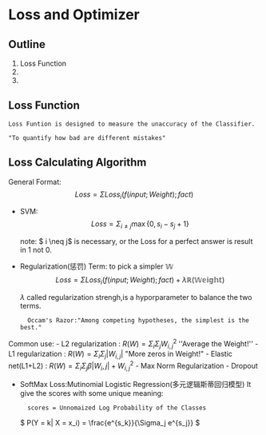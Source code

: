 # Loss and Optimizer

## Outline

1. Loss Function
2. 
3. 


## Loss Function

    Loss Funtion is designed to measure the unaccuracy of the Classifier.

    "To quantify how bad are different mistakes"

## Loss Calculating Algorithm

General Format:$$Loss = \Sigma Loss_{i}(f(input;Weight);fact)$$

- SVM: 
$$Loss = \Sigma_{i \neq j} \max\{0, s_i - s_j + 1\}$$       

  note: $ i \neq j$ is necessary, or the Loss for a perfect answer is result in 1 not 0.

- Regularization(惩罚) Term: to pick a simpler $\mathbb{W}$
    $$Loss = \Sigma Loss_{i}(f(input;Weight);fact)+ \lambda \mathbb{R(Weight)}$$

    $\lambda$ called regularization strengh,is a hyporparameter to balance the two terms.

        Occam's Razor:"Among competing hypotheses, the simplest is the best."

Common use:
    - L2 regularization : $R(W) = \Sigma_i \Sigma_j W^{2}_{i,j}$
        ''Average the Weight!''
    - L1 regularization : $R(W) = \Sigma_i \Sigma_j |W_{i,j}|$ 
        "More zeros in Weight!"
    - Elastic net(L1+L2) : $R(W) = \Sigma_i \Sigma_j \beta|W_i,j|+W^{2}_{i,j}$ 
    - Max Norm Regularization
    - Dropout 

- SoftMax Loss:Mutinomial Logistic Regression(多元逻辑斯蒂回归模型)
    It give the scores with some unique meaning:
    
        scores = Unnomaized Log Probability of the Classes

   $ P(Y = k| X = x_i) = \frac{e^{s_k}}{\Sigma_j e^{s_j}} $
